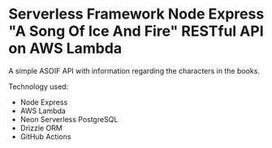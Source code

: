 # Serverless Framework Node Express "A Song Of Ice And Fire" RESTful API on AWS Lambda

A simple ASOIF API with information regarding the characters in the books.

Technology used: 
- Node Express
- AWS Lambda
- Neon Serverless PostgreSQL
- Drizzle ORM
- GitHub Actions
